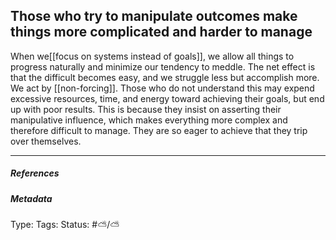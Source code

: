 ## Those who try to manipulate outcomes make things more complicated and harder to manage  # 

When we[[focus on systems instead of goals]], we allow all things to progress naturally and minimize our tendency to meddle. The net effect is that the difficult becomes easy, and we struggle less but accomplish more. We act by [[non-forcing]]. Those who do not understand this may expend excessive resources, time, and energy toward achieving their goals, but end up with poor results. This is because they insist on asserting their manipulative influence, which makes everything more complex and therefore difficult to manage. They are so eager to achieve that they trip over themselves.

___

##### References



##### Metadata

Type: 
Tags:
Status: #⛅️/⛅️